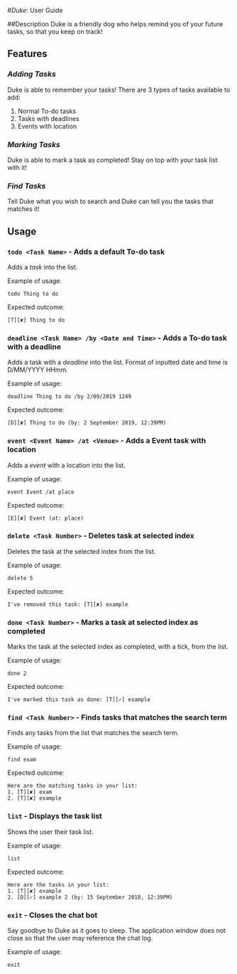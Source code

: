 #*Duke*: User Guide

##Description
Duke is a friendly dog who helps remind you of your future tasks, so that you keep on track!

## Features 

### *Adding Tasks* 
Duke is able to remember your tasks! There are 3 types of tasks available to add:
1) Normal To-do tasks
2) Tasks with deadlines
3) Events with location

### *Marking Tasks*
Duke is able to mark a task as completed! Stay on top with your task list with it!

### *Find Tasks*
Tell Duke what you wish to search and Duke can tell you the tasks that matches it!

## Usage

### `todo <Task Name>` - Adds a default To-do task

Adds a *task* into the list.

Example of usage: 

`todo Thing to do`

Expected outcome:

`[T][✘] Thing to do`

### `deadline <Task Name> /by <Date and Time>` - Adds a To-do task with a deadline

Adds a task with a *deadline* into the list.
Format of inputted date and time is D/MM/YYYY HHmm.

Example of usage:

`deadline Thing to do /by 2/09/2019 1249`

Expected outcome:

`[D][✘] Thing to do (by: 2 September 2019, 12:39PM)`

### `event <Event Name> /at <Venue>` - Adds a Event task with location

Adds a *event* with a location into the list.

Example of usage:

`event Event /at place`

Expected outcome:

`[E][✘] Event (at: place)`

### `delete <Task Number>` - Deletes task at selected index

Deletes the task at the selected index from the list.

Example of usage:

`delete 5`

Expected outcome:

`I've removed this task: [T][✘] example`

### `done <Task Number>` - Marks a task at selected index as completed

Marks the task at the selected index as completed, with a tick, from the list.

Example of usage:

`done 2`

Expected outcome:

`I've marked this task as done: [T][✓] example`

### `find <Task Number>` - Finds tasks that matches the search term

Finds any tasks from the list that matches the search term.

Example of usage:

`find exam`

Expected outcome:

```
Here are the matching tasks in your list:
1. [T][✘] exam
2. [T][✘] example
```

### `list` - Displays the task list

Shows the user their task list.

Example of usage:

`list`

Expected outcome:

```
Here are the tasks in your list:
1. [T][✘] example
2. [D][✓] example 2 (by: 15 September 2018, 12:39PM)
```

### `exit` - Closes the chat bot

Say goodbye to Duke as it goes to sleep. The application window does not
close so that the user may reference the chat log.

Example of usage:

`exit`
